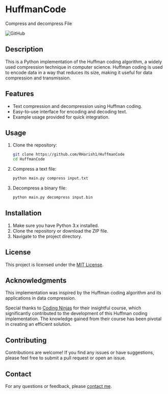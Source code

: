 # HuffmanCode
Compress and decompress File 

![GitHub](https://img.shields.io/github/license/RHarish1/HuffmanCode)

## Description

This is a Python implementation of the Huffman coding algorithm, a widely used compression technique in computer science. Huffman coding is used to encode data in a way that reduces its size, making it useful for data compression and transmission.

## Features

- Text compression and decompression using Huffman coding.
- Easy-to-use interface for encoding and decoding text.
- Example usage provided for quick integration.

## Usage

1. Clone the repository:

    ```bash
    git clone https://github.com/RHarish1/HuffmanCode
    cd HuffmanCode
    ```

2. Compress a text file:

    ```bash
    python main.py compress input.txt
    ```

3. Decompress a binary file:

    ```bash
    python main.py decompress input.bin
    ```

## Installation

1. Make sure you have Python 3.x installed.
2. Clone the repository or download the ZIP file.
3. Navigate to the project directory.

## License

This project is licensed under the [MIT License](LICENSE).

## Acknowledgments

This implementation was inspired by the Huffman coding algorithm and its applications in data compression.

Special thanks to [Coding Ninjas](https://www.codingninjas.com/) for their insightful course, which significantly contributed to the development of this Huffman coding implementation. The knowledge gained from their course has been pivotal in creating an efficient solution.

## Contributing

Contributions are welcome! If you find any issues or have suggestions, please feel free to submit a pull request or open an issue.

## Contact

For any questions or feedback, please [contact me](mailto:harishrswamy1@gmail.com).


